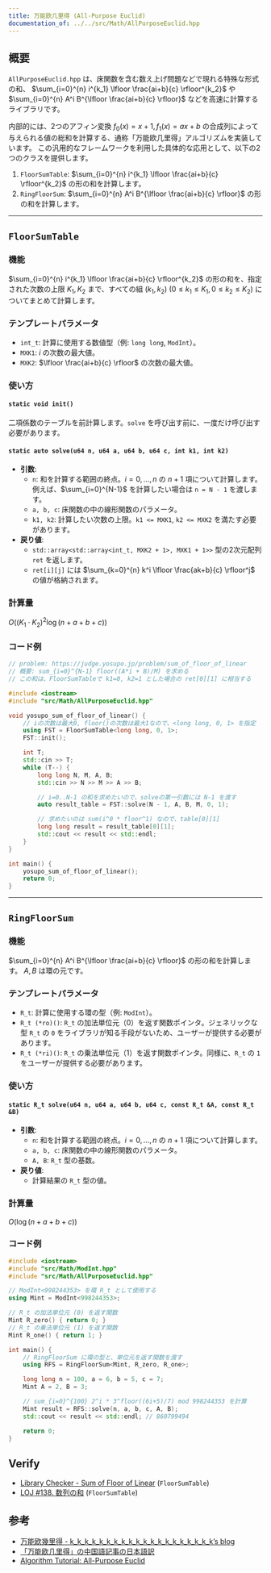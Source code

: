 ```yaml
---
title: 万能欧几里得 (All-Purpose Euclid)
documentation_of: ../../src/Math/AllPurposeEuclid.hpp
---
```


## 概要

`AllPurposeEuclid.hpp` は、床関数を含む数え上げ問題などで現れる特殊な形式の和、 $\sum_{i=0}^{n} i^{k_1} \lfloor \frac{ai+b}{c} \rfloor^{k_2}$ や $\sum_{i=0}^{n} A^i B^{\lfloor \frac{ai+b}{c} \rfloor}$ などを高速に計算するライブラリです。

内部的には、2つのアフィン変換 $f_0(x) = x+1, f_1(x) = ax+b$ の合成列によって与えられる値の総和を計算する、通称「万能欧几里得」アルゴリズムを実装しています。
この汎用的なフレームワークを利用した具体的な応用として、以下の2つのクラスを提供します。

1.  `FloorSumTable`: $\sum_{i=0}^{n} i^{k_1} \lfloor \frac{ai+b}{c} \rfloor^{k_2}$ の形の和を計算します。
2.  `RingFloorSum`: $\sum_{i=0}^{n} A^i B^{\lfloor \frac{ai+b}{c} \rfloor}$ の形の和を計算します。

---

## `FloorSumTable`

### 機能

$\sum_{i=0}^{n} i^{k_1} \lfloor \frac{ai+b}{c} \rfloor^{k_2}$ の形の和を、指定された次数の上限 $K_1, K_2$ まで、すべての組 $(k_1, k_2)$ ($0 \le k_1 \le K_1, 0 \le k_2 \le K_2$) についてまとめて計算します。

### テンプレートパラメータ

- `int_t`: 計算に使用する数値型（例: `long long`, `ModInt`）。
- `MXK1`: $i$ の次数の最大値。
- `MXK2`: $\lfloor \frac{ai+b}{c} \rfloor$ の次数の最大値。

### 使い方

#### `static void init()`
二項係数のテーブルを前計算します。`solve` を呼び出す前に、一度だけ呼び出す必要があります。

#### `static auto solve(u64 n, u64 a, u64 b, u64 c, int k1, int k2)`
- **引数**:
    - `n`: 和を計算する範囲の終点。$i=0, \dots, n$ の $n+1$ 項について計算します。例えば、$\sum_{i=0}^{N-1}$ を計算したい場合は `n = N - 1` を渡します。
    - `a, b, c`: 床関数の中の線形関数のパラメータ。
    - `k1, k2`: 計算したい次数の上限。`k1 <= MXK1`, `k2 <= MXK2` を満たす必要があります。
- **戻り値**:
    - `std::array<std::array<int_t, MXK2 + 1>, MXK1 + 1>>` 型の2次元配列 `ret` を返します。
    - `ret[i][j]` には $\sum_{k=0}^{n} k^i \lfloor \frac{ak+b}{c} \rfloor^j$ の値が格納されます。

### 計算量

$O((K_1 \cdot K_2)^2 \log(n+a+b+c))$

### コード例

```cpp
// problem: https://judge.yosupo.jp/problem/sum_of_floor_of_linear
// 概要: sum_{i=0}^{N-1} floor((A*i + B)/M) を求める
// この和は、FloorSumTableで k1=0, k2=1 とした場合の ret[0][1] に相当する

#include <iostream>
#include "src/Math/AllPurposeEuclid.hpp"

void yosupo_sum_of_floor_of_linear() {
    // iの次数は最大0, floor()の次数は最大1なので、<long long, 0, 1> を指定
    using FST = FloorSumTable<long long, 0, 1>;
    FST::init();

    int T;
    std::cin >> T;
    while (T--) {
        long long N, M, A, B;
        std::cin >> N >> M >> A >> B;

        // i=0..N-1 の和を求めたいので、solveの第一引数には N-1 を渡す
        auto result_table = FST::solve(N - 1, A, B, M, 0, 1);

        // 求めたいのは sum(i^0 * floor^1) なので、table[0][1]
        long long result = result_table[0][1];
        std::cout << result << std::endl;
    }
}

int main() {
    yosupo_sum_of_floor_of_linear();
    return 0;
}
```

---

## `RingFloorSum`

### 機能

$\sum_{i=0}^{n} A^i B^{\lfloor \frac{ai+b}{c} \rfloor}$ の形の和を計算します。 $A, B$ は環の元です。

### テンプレートパラメータ

- `R_t`: 計算に使用する環の型（例: `ModInt`）。
- `R_t (*ro)()`: `R_t` の加法単位元（$0$）を返す関数ポインタ。ジェネリックな型 `R_t` の `0` をライブラリが知る手段がないため、ユーザーが提供する必要があります。
- `R_t (*ri)()`: `R_t` の乗法単位元（$1$）を返す関数ポインタ。同様に、`R_t` の `1` をユーザーが提供する必要があります。

### 使い方

#### `static R_t solve(u64 n, u64 a, u64 b, u64 c, const R_t &A, const R_t &B)`
- **引数**:
    - `n`: 和を計算する範囲の終点。$i=0, \dots, n$ の $n+1$ 項について計算します。
    - `a, b, c`: 床関数の中の線形関数のパラメータ。
    - `A, B`: `R_t` 型の基数。
- **戻り値**:
    - 計算結果の `R_t` 型の値。

### 計算量

$O(\log(n+a+b+c))$

### コード例

```cpp
#include <iostream>
#include "src/Math/ModInt.hpp"
#include "src/Math/AllPurposeEuclid.hpp"

// ModInt<998244353> を環 R_t として使用する
using Mint = ModInt<998244353>;

// R_t の加法単位元 (0) を返す関数
Mint R_zero() { return 0; }
// R_t の乗法単位元 (1) を返す関数
Mint R_one() { return 1; }

int main() {
    // RingFloorSum に環の型と、単位元を返す関数を渡す
    using RFS = RingFloorSum<Mint, R_zero, R_one>;

    long long n = 100, a = 6, b = 5, c = 7;
    Mint A = 2, B = 3;

    // sum_{i=0}^{100} 2^i * 3^floor((6i+5)/7) mod 998244353 を計算
    Mint result = RFS::solve(n, a, b, c, A, B);
    std::cout << result << std::endl; // 860799494

    return 0;
}
```

## Verify

- [Library Checker - Sum of Floor of Linear](https://judge.yosupo.jp/problem/sum_of_floor_of_linear) (`FloorSumTable`)
- [LOJ #138. 数列の和](https://loj.ac/p/138) (`FloorSumTable`)

## 参考
- [万能欧幾里得 - k_k_k_k_k_k_k_k_k_k_k_k_k_k_k_k_k_k_k_k’s blog](https://kewth.github.io/2020/07/19/%E4%B8%87%E8%83%BD%E6%AC%A7%E5%87%A0%E9%87%8C%E5%BE%97/)
- [「万能欧几里得」の中国語記事の日本語訳](https://www.luogu.com.cn/blog/ix-35/solution-p5170)
- [Algorithm Tutorial: All-Purpose Euclid](https://www.cnblogs.com/p-b-p-b/p/13070809.html)
